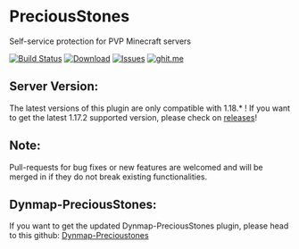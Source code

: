 PreciousStones
==========

Self-service protection for PVP Minecraft servers

[![Build Status](https://travis-ci.org/marcelo-mason/PreciousStones.svg?branch=master)](https://travis-ci.org/marcelo-mason/PreciousStones)
[![Download](https://img.shields.io/badge/snapshot-download-blue.svg)](http://jenkins.elmakers.com/job/PreciousStones/)
[![Issues](https://img.shields.io/github/issues/elBukkit/PreciousStones.svg)](https://github.com/elBukkit/PreciousStones/issues)
[![ghit.me](https://ghit.me/badge.svg?repo=marcelo-mason/PreciousStones)](https://ghit.me/repo/marcelo-mason/PreciousStones)

## Server Version:

The latest versions of this plugin are only compatible with 1.18.* ! If you want to get the latest 1.17.2 supported version, please check on [releases](https://github.com/elBukkit/PreciousStones/releases/tag/1.17.2)!

## Note:

Pull-requests for bug fixes or new features are welcomed and will be merged in if they do not break existing functionalities.

## Dynmap-PreciousStones:

If you want to get the updated Dynmap-PreciousStones plugin, please head to this github: [Dynmap-Precioustones](https://github.com/FireController1847/DynmapPS)

